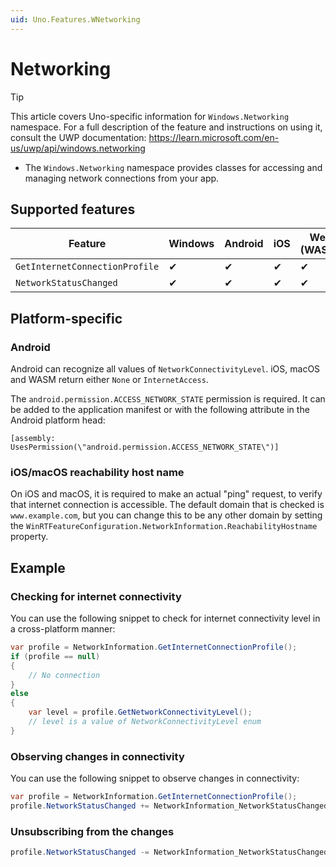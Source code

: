 ```yaml
---
uid: Uno.Features.WNetworking
---
```


# Networking

> [!TIP]
> This article covers Uno-specific information for `Windows.Networking` namespace. For a full description of the feature and instructions on using it, consult the UWP documentation: https://learn.microsoft.com/en-us/uwp/api/windows.networking

* The `Windows.Networking` namespace provides classes for accessing and managing network connections from your app.

## Supported features

| Feature        |  Windows  | Android |  iOS  |  Web (WASM)  | macOS | Linux (Skia)  | Win 7 (Skia) | 
|----------------------------------|-------|-------|-------|-------|-------|-------|-|
| `GetInternetConnectionProfile`   | ✔ | ✔ | ✔ | ✔ | ✔ | ✔ | ✔ |
| `NetworkStatusChanged`           | ✔ | ✔ | ✔ | ✔ | ✔ | ✔ | ✔ |

## Platform-specific

### Android

Android can recognize all values of `NetworkConnectivityLevel`. iOS, macOS and WASM return either `None` or `InternetAccess`.

The `android.permission.ACCESS_NETWORK_STATE` permission is required. It can be added to the application manifest or with the following attribute in the Android platform head:
```
[assembly: UsesPermission(\"android.permission.ACCESS_NETWORK_STATE\")]
```

### iOS/macOS reachability host name

On iOS and macOS, it is required to make an actual "ping" request, to verify that internet connection is accessible. The default domain that is checked is `www.example.com`, but you can change this to be any other domain by setting the `WinRTFeatureConfiguration.NetworkInformation.ReachabilityHostname` property.

## Example

### Checking for internet connectivity

You can use the following snippet to check for internet connectivity level in a cross-platform manner:

``` C#
var profile = NetworkInformation.GetInternetConnectionProfile();
if (profile == null)
{
    // No connection
}
else
{
    var level = profile.GetNetworkConnectivityLevel();
    // level is a value of NetworkConnectivityLevel enum
}
```

### Observing changes in connectivity

You can use the following snippet to observe changes in connectivity:

``` C#
var profile = NetworkInformation.GetInternetConnectionProfile();
profile.NetworkStatusChanged += NetworkInformation_NetworkStatusChanged;
```

### Unsubscribing from the changes

``` C#
profile.NetworkStatusChanged -= NetworkInformation_NetworkStatusChanged;
```

